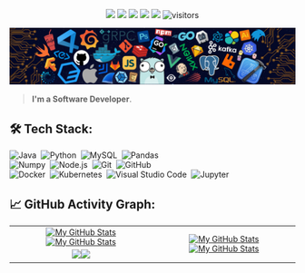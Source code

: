 <p align="center">
    <a href="https://github.com/azleal/azleal"><img src="https://img.shields.io/badge/status-updating-brightgreen.svg"></a>
    <a href="https://github.com/python/cpython"><img src="https://img.shields.io/badge/Python-3.11-FF1493.svg"></a>
    <a href="https://github.com/azleal/azleal/graphs/contributors"><img src="https://img.shields.io/github/contributors/azleal/azleal?color=blue"></a>
    <a href="https://github.com/azleal"><img src="https://img.shields.io/github/stars/azleal"></a>
    <a href="https://github.com/azleal/azleal/network/members"><img src="https://img.shields.io/github/forks/azleal/azleal.svg?color=blue&logo=github"></a>
    <img src="https://visitor-badge.laobi.icu/badge?page_id=azleal.azleal" alt="visitors"/>
</p>

[![](./src/header_.png)](#)

> <b>I'm a Software Developer</b>.

## 🛠️ Tech Stack:

![Java](https://img.shields.io/badge/-Java-555?style=flat)&nbsp;
![Python](https://img.shields.io/badge/-Python-555?style=flat&logo=python)&nbsp;
![MySQL](https://img.shields.io/badge/-MySQL-555?style=flat&logo=mysql&logoColor=fff)&nbsp;
![Pandas](https://img.shields.io/badge/-Pandas-555?style=flat&logo=pandas)&nbsp;\
![Numpy](https://img.shields.io/badge/-Numpy-555?style=flat&logo=numpy)&nbsp;
![Node.js](https://img.shields.io/badge/-Node.js-555?style=flat&logo=node.js)&nbsp;
![Git](https://img.shields.io/badge/-Git-555?style=flat&logo=git)&nbsp;
![GitHub](https://img.shields.io/badge/-GitHub-555?style=flat&logo=github)&nbsp;\
![Docker](https://img.shields.io/badge/-Docker-555?style=flat&logo=Docker)&nbsp;
![Kubernetes](https://img.shields.io/badge/-Kubernetes-555?style=flat&logo=Kubernetes)&nbsp;
![Visual Studio Code](https://img.shields.io/badge/-Visual%20Studio%20Code-555?style=flat&logo=visual-studio-code&logoColor=007ACC)&nbsp;
![Jupyter](https://img.shields.io/badge/-Jupyter-555?style=flat&logo=jupyter)&nbsp;

## 📈 GitHub Activity Graph:

<table>
    <tr>
        <td align="center"><a href="https://github.com/azleal#gh-light-mode-only"><img src="https://github-readme-stats.vercel.app/api?username=azleal&show_icons=true&theme=default&include_all_commits=true#gh-light-mode-only" alt="My GitHub Stats"/></a><a href="https://github.com/azleal#gh-dark-mode-only"><img src="https://github-readme-stats.vercel.app/api?username=azleal&show_icons=true&theme=tokyonight&include_all_commits=true#gh-dark-mode-only" alt="My GitHub Stats"/></a></td>
        <td rowspan="2" align="center"><a href="https://github.com/azleal#gh-light-mode-only"><img src="https://github-readme-stats.vercel.app/api/top-langs/?username=azleal&theme=default&langs_count=8#gh-light-mode-only" alt="My GitHub Stats"/></a><a href="https://github.com/azleal#gh-dark-mode-only"><img src="https://github-readme-stats.vercel.app/api/top-langs/?username=azleal&theme=tokyonight&langs_count=8#gh-dark-mode-only" alt="My GitHub Stats"/></a></td>
    </tr>
    <tr>
        <td align="center"><a href="https://github.com/azleal#gh-light-mode-only"><img src="https://github-readme-streak-stats.herokuapp.com/?user=azleal&theme=default"/></a><a href="https://github.com/azleal#gh-dark-mode-only"><img src="https://github-readme-streak-stats.herokuapp.com/?user=azleal&theme=tokyonight"/></a></td>
    </tr>
<!--     <tr>
        <td colspan="2" align="center"><a href="https://github.com/azleal#gh-light-mode-only"><img src="https://raw.githubusercontent.com/azleal/azleal/output/github-contribution-grid-snake-default.svg#gh-light-mode-only" alt="My GitHub Stats"/></a><a href="https://github.com/azleal#gh-dark-mode-only"><img src="https://raw.githubusercontent.com/azleal/azleal/output/github-contribution-grid-snake-dark.svg#gh-dark-mode-only" alt="My GitHub Stats"/></a></td>
    </tr> -->
</table>
